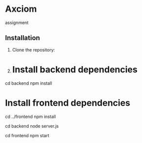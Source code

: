 # Axciom
assignment

## Installation

1. Clone the repository:
2. # Install backend dependencies
cd backend
npm install

# Install frontend dependencies
cd ../frontend
npm install

cd backend
node server.js

cd frontend
npm start
